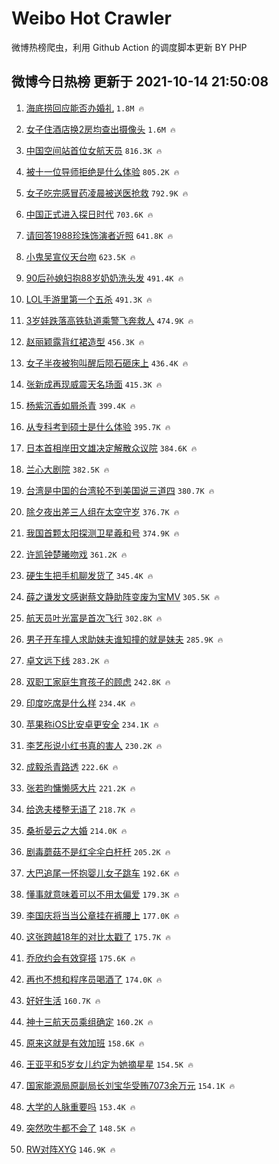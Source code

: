 # Weibo Hot Crawler 



微博热榜爬虫，利用 Github Action 的调度脚本更新 BY PHP 


## 微博今日热榜 更新于 2021-10-14 21:50:08 
1. [海底捞回应能否办婚礼](https://s.weibo.com/weibo?q=%23%E6%B5%B7%E5%BA%95%E6%8D%9E%E5%9B%9E%E5%BA%94%E8%83%BD%E5%90%A6%E5%8A%9E%E5%A9%9A%E7%A4%BC%23&Refer=top) `1.8M 🔥` 

1. [女子住酒店换2房均查出摄像头](https://s.weibo.com/weibo?q=%23%E5%A5%B3%E5%AD%90%E4%BD%8F%E9%85%92%E5%BA%97%E6%8D%A22%E6%88%BF%E5%9D%87%E6%9F%A5%E5%87%BA%E6%91%84%E5%83%8F%E5%A4%B4%23&Refer=top) `1.6M 🔥` 

1. [中国空间站首位女航天员](https://s.weibo.com/weibo?q=%23%E4%B8%AD%E5%9B%BD%E7%A9%BA%E9%97%B4%E7%AB%99%E9%A6%96%E4%BD%8D%E5%A5%B3%E8%88%AA%E5%A4%A9%E5%91%98%23&Refer=top) `816.3K 🔥` 

1. [被十一位导师拒绝是什么体验](https://s.weibo.com/weibo?q=%23%E8%A2%AB%E5%8D%81%E4%B8%80%E4%BD%8D%E5%AF%BC%E5%B8%88%E6%8B%92%E7%BB%9D%E6%98%AF%E4%BB%80%E4%B9%88%E4%BD%93%E9%AA%8C%23&Refer=top) `805.2K 🔥` 

1. [女子吃完感冒药凌晨被送医抢救](https://s.weibo.com/weibo?q=%23%E5%A5%B3%E5%AD%90%E5%90%83%E5%AE%8C%E6%84%9F%E5%86%92%E8%8D%AF%E5%87%8C%E6%99%A8%E8%A2%AB%E9%80%81%E5%8C%BB%E6%8A%A2%E6%95%91%23&Refer=top) `792.9K 🔥` 

1. [中国正式进入探日时代](https://s.weibo.com/weibo?q=%23%E4%B8%AD%E5%9B%BD%E6%AD%A3%E5%BC%8F%E8%BF%9B%E5%85%A5%E6%8E%A2%E6%97%A5%E6%97%B6%E4%BB%A3%23&Refer=top) `703.6K 🔥` 

1. [请回答1988珍珠饰演者近照](https://s.weibo.com/weibo?q=%23%E8%AF%B7%E5%9B%9E%E7%AD%941988%E7%8F%8D%E7%8F%A0%E9%A5%B0%E6%BC%94%E8%80%85%E8%BF%91%E7%85%A7%23&Refer=top) `641.8K 🔥` 

1. [小鬼吴宣仪天台吻](https://s.weibo.com/weibo?q=%23%E5%B0%8F%E9%AC%BC%E5%90%B4%E5%AE%A3%E4%BB%AA%E5%A4%A9%E5%8F%B0%E5%90%BB%23&Refer=top) `623.5K 🔥` 

1. [90后孙媳妇抱88岁奶奶洗头发](https://s.weibo.com/weibo?q=%2390%E5%90%8E%E5%AD%99%E5%AA%B3%E5%A6%87%E6%8A%B188%E5%B2%81%E5%A5%B6%E5%A5%B6%E6%B4%97%E5%A4%B4%E5%8F%91%23&Refer=top) `491.4K 🔥` 

1. [LOL手游里第一个五杀](https://s.weibo.com/weibo?q=%23LOL%E6%89%8B%E6%B8%B8%E9%87%8C%E7%AC%AC%E4%B8%80%E4%B8%AA%E4%BA%94%E6%9D%80%23&Refer=top) `491.3K 🔥` 

1. [3岁娃跌落高铁轨道乘警飞奔救人](https://s.weibo.com/weibo?q=%233%E5%B2%81%E5%A8%83%E8%B7%8C%E8%90%BD%E9%AB%98%E9%93%81%E8%BD%A8%E9%81%93%E4%B9%98%E8%AD%A6%E9%A3%9E%E5%A5%94%E6%95%91%E4%BA%BA%23&Refer=top) `474.9K 🔥` 

1. [赵丽颖露背红裙造型](https://s.weibo.com/weibo?q=%23%E8%B5%B5%E4%B8%BD%E9%A2%96%E9%9C%B2%E8%83%8C%E7%BA%A2%E8%A3%99%E9%80%A0%E5%9E%8B%23&Refer=top) `456.3K 🔥` 

1. [女子半夜被狗叫醒后陨石砸床上](https://s.weibo.com/weibo?q=%23%E5%A5%B3%E5%AD%90%E5%8D%8A%E5%A4%9C%E8%A2%AB%E7%8B%97%E5%8F%AB%E9%86%92%E5%90%8E%E9%99%A8%E7%9F%B3%E7%A0%B8%E5%BA%8A%E4%B8%8A%23&Refer=top) `436.4K 🔥` 

1. [张新成再现威震天名场面](https://s.weibo.com/weibo?q=%23%E5%BC%A0%E6%96%B0%E6%88%90%E5%86%8D%E7%8E%B0%E5%A8%81%E9%9C%87%E5%A4%A9%E5%90%8D%E5%9C%BA%E9%9D%A2%23&Refer=top) `415.3K 🔥` 

1. [杨紫沉香如屑杀青](https://s.weibo.com/weibo?q=%E6%9D%A8%E7%B4%AB%E6%B2%89%E9%A6%99%E5%A6%82%E5%B1%91%E6%9D%80%E9%9D%92&Refer=top) `399.4K 🔥` 

1. [从专科考到硕士是什么体验](https://s.weibo.com/weibo?q=%23%E4%BB%8E%E4%B8%93%E7%A7%91%E8%80%83%E5%88%B0%E7%A1%95%E5%A3%AB%E6%98%AF%E4%BB%80%E4%B9%88%E4%BD%93%E9%AA%8C%23&Refer=top) `395.7K 🔥` 

1. [日本首相岸田文雄决定解散众议院](https://s.weibo.com/weibo?q=%23%E6%97%A5%E6%9C%AC%E9%A6%96%E7%9B%B8%E5%B2%B8%E7%94%B0%E6%96%87%E9%9B%84%E5%86%B3%E5%AE%9A%E8%A7%A3%E6%95%A3%E4%BC%97%E8%AE%AE%E9%99%A2%23&Refer=top) `384.6K 🔥` 

1. [兰心大剧院](https://s.weibo.com/weibo?q=%E5%85%B0%E5%BF%83%E5%A4%A7%E5%89%A7%E9%99%A2&Refer=top) `382.5K 🔥` 

1. [台湾是中国的台湾轮不到美国说三道四](https://s.weibo.com/weibo?q=%23%E5%8F%B0%E6%B9%BE%E6%98%AF%E4%B8%AD%E5%9B%BD%E7%9A%84%E5%8F%B0%E6%B9%BE%E8%BD%AE%E4%B8%8D%E5%88%B0%E7%BE%8E%E5%9B%BD%E8%AF%B4%E4%B8%89%E9%81%93%E5%9B%9B%23&Refer=top) `380.7K 🔥` 

1. [除夕夜出差三人组在太空守岁](https://s.weibo.com/weibo?q=%23%E9%99%A4%E5%A4%95%E5%A4%9C%E5%87%BA%E5%B7%AE%E4%B8%89%E4%BA%BA%E7%BB%84%E5%9C%A8%E5%A4%AA%E7%A9%BA%E5%AE%88%E5%B2%81%23&Refer=top) `376.7K 🔥` 

1. [我国首颗太阳探测卫星羲和号](https://s.weibo.com/weibo?q=%23%E6%88%91%E5%9B%BD%E9%A6%96%E9%A2%97%E5%A4%AA%E9%98%B3%E6%8E%A2%E6%B5%8B%E5%8D%AB%E6%98%9F%E7%BE%B2%E5%92%8C%E5%8F%B7%23&Refer=top) `374.9K 🔥` 

1. [许凯钟楚曦吻戏](https://s.weibo.com/weibo?q=%23%E8%AE%B8%E5%87%AF%E9%92%9F%E6%A5%9A%E6%9B%A6%E5%90%BB%E6%88%8F%23&Refer=top) `361.2K 🔥` 

1. [硬生生把手机聊发货了](https://s.weibo.com/weibo?q=%23%E7%A1%AC%E7%94%9F%E7%94%9F%E6%8A%8A%E6%89%8B%E6%9C%BA%E8%81%8A%E5%8F%91%E8%B4%A7%E4%BA%86%23&Refer=top) `345.4K 🔥` 

1. [薛之谦发文感谢蔡文静助阵变废为宝MV](https://s.weibo.com/weibo?q=%23%E8%96%9B%E4%B9%8B%E8%B0%A6%E5%8F%91%E6%96%87%E6%84%9F%E8%B0%A2%E8%94%A1%E6%96%87%E9%9D%99%E5%8A%A9%E9%98%B5%E5%8F%98%E5%BA%9F%E4%B8%BA%E5%AE%9DMV%23&Refer=top) `305.5K 🔥` 

1. [航天员叶光富是首次飞行](https://s.weibo.com/weibo?q=%23%E8%88%AA%E5%A4%A9%E5%91%98%E5%8F%B6%E5%85%89%E5%AF%8C%E6%98%AF%E9%A6%96%E6%AC%A1%E9%A3%9E%E8%A1%8C%23&Refer=top) `302.8K 🔥` 

1. [男子开车撞人求助妹夫谁知撞的就是妹夫](https://s.weibo.com/weibo?q=%23%E7%94%B7%E5%AD%90%E5%BC%80%E8%BD%A6%E6%92%9E%E4%BA%BA%E6%B1%82%E5%8A%A9%E5%A6%B9%E5%A4%AB%E8%B0%81%E7%9F%A5%E6%92%9E%E7%9A%84%E5%B0%B1%E6%98%AF%E5%A6%B9%E5%A4%AB%23&Refer=top) `285.9K 🔥` 

1. [卓文远下线](https://s.weibo.com/weibo?q=%23%E5%8D%93%E6%96%87%E8%BF%9C%E4%B8%8B%E7%BA%BF%23&Refer=top) `283.2K 🔥` 

1. [双职工家庭生育孩子的顾虑](https://s.weibo.com/weibo?q=%23%E5%8F%8C%E8%81%8C%E5%B7%A5%E5%AE%B6%E5%BA%AD%E7%94%9F%E8%82%B2%E5%AD%A9%E5%AD%90%E7%9A%84%E9%A1%BE%E8%99%91%23&Refer=top) `242.8K 🔥` 

1. [印度吃席是什么样](https://s.weibo.com/weibo?q=%23%E5%8D%B0%E5%BA%A6%E5%90%83%E5%B8%AD%E6%98%AF%E4%BB%80%E4%B9%88%E6%A0%B7%23&Refer=top) `234.4K 🔥` 

1. [苹果称iOS比安卓更安全](https://s.weibo.com/weibo?q=%23%E8%8B%B9%E6%9E%9C%E7%A7%B0iOS%E6%AF%94%E5%AE%89%E5%8D%93%E6%9B%B4%E5%AE%89%E5%85%A8%23&Refer=top) `234.1K 🔥` 

1. [李艺彤说小红书真的害人](https://s.weibo.com/weibo?q=%23%E6%9D%8E%E8%89%BA%E5%BD%A4%E8%AF%B4%E5%B0%8F%E7%BA%A2%E4%B9%A6%E7%9C%9F%E7%9A%84%E5%AE%B3%E4%BA%BA%23&Refer=top) `230.2K 🔥` 

1. [成毅杀青路透](https://s.weibo.com/weibo?q=%23%E6%88%90%E6%AF%85%E6%9D%80%E9%9D%92%E8%B7%AF%E9%80%8F%23&Refer=top) `222.6K 🔥` 

1. [张若昀慵懒感大片](https://s.weibo.com/weibo?q=%E5%BC%A0%E8%8B%A5%E6%98%80%E6%85%B5%E6%87%92%E6%84%9F%E5%A4%A7%E7%89%87&Refer=top) `221.2K 🔥` 

1. [给逸夫楼整无语了](https://s.weibo.com/weibo?q=%23%E7%BB%99%E9%80%B8%E5%A4%AB%E6%A5%BC%E6%95%B4%E6%97%A0%E8%AF%AD%E4%BA%86%23&Refer=top) `218.7K 🔥` 

1. [桑祈晏云之大婚](https://s.weibo.com/weibo?q=%23%E6%A1%91%E7%A5%88%E6%99%8F%E4%BA%91%E4%B9%8B%E5%A4%A7%E5%A9%9A%23&Refer=top) `214.0K 🔥` 

1. [剧毒蘑菇不是红伞伞白杆杆](https://s.weibo.com/weibo?q=%E5%89%A7%E6%AF%92%E8%98%91%E8%8F%87%E4%B8%8D%E6%98%AF%E7%BA%A2%E4%BC%9E%E4%BC%9E%E7%99%BD%E6%9D%86%E6%9D%86&Refer=top) `205.2K 🔥` 

1. [大巴追尾一怀抱婴儿女子跳车](https://s.weibo.com/weibo?q=%23%E5%A4%A7%E5%B7%B4%E8%BF%BD%E5%B0%BE%E4%B8%80%E6%80%80%E6%8A%B1%E5%A9%B4%E5%84%BF%E5%A5%B3%E5%AD%90%E8%B7%B3%E8%BD%A6%23&Refer=top) `192.6K 🔥` 

1. [懂事就意味着可以不用太偏爱](https://s.weibo.com/weibo?q=%23%E6%87%82%E4%BA%8B%E5%B0%B1%E6%84%8F%E5%91%B3%E7%9D%80%E5%8F%AF%E4%BB%A5%E4%B8%8D%E7%94%A8%E5%A4%AA%E5%81%8F%E7%88%B1%23&Refer=top) `179.3K 🔥` 

1. [李国庆将当当公章挂在裤腰上](https://s.weibo.com/weibo?q=%23%E6%9D%8E%E5%9B%BD%E5%BA%86%E5%B0%86%E5%BD%93%E5%BD%93%E5%85%AC%E7%AB%A0%E6%8C%82%E5%9C%A8%E8%A3%A4%E8%85%B0%E4%B8%8A%23&Refer=top) `177.0K 🔥` 

1. [这张跨越18年的对比太戳了](https://s.weibo.com/weibo?q=%23%E8%BF%99%E5%BC%A0%E8%B7%A8%E8%B6%8A18%E5%B9%B4%E7%9A%84%E5%AF%B9%E6%AF%94%E5%A4%AA%E6%88%B3%E4%BA%86%23&Refer=top) `175.7K 🔥` 

1. [乔欣约会有效穿搭](https://s.weibo.com/weibo?q=%23%E4%B9%94%E6%AC%A3%E7%BA%A6%E4%BC%9A%E6%9C%89%E6%95%88%E7%A9%BF%E6%90%AD%23&Refer=top) `175.6K 🔥` 

1. [再也不想和程序员喝酒了](https://s.weibo.com/weibo?q=%23%E5%86%8D%E4%B9%9F%E4%B8%8D%E6%83%B3%E5%92%8C%E7%A8%8B%E5%BA%8F%E5%91%98%E5%96%9D%E9%85%92%E4%BA%86%23&Refer=top) `174.0K 🔥` 

1. [好好生活](https://s.weibo.com/weibo?q=%E5%A5%BD%E5%A5%BD%E7%94%9F%E6%B4%BB&Refer=top) `160.7K 🔥` 

1. [神十三航天员乘组确定](https://s.weibo.com/weibo?q=%23%E7%A5%9E%E5%8D%81%E4%B8%89%E8%88%AA%E5%A4%A9%E5%91%98%E4%B9%98%E7%BB%84%E7%A1%AE%E5%AE%9A%23&Refer=top) `160.2K 🔥` 

1. [原来这就是有效加班](https://s.weibo.com/weibo?q=%23%E5%8E%9F%E6%9D%A5%E8%BF%99%E5%B0%B1%E6%98%AF%E6%9C%89%E6%95%88%E5%8A%A0%E7%8F%AD%23&Refer=top) `158.6K 🔥` 

1. [王亚平和5岁女儿约定为她摘星星](https://s.weibo.com/weibo?q=%23%E7%8E%8B%E4%BA%9A%E5%B9%B3%E5%92%8C5%E5%B2%81%E5%A5%B3%E5%84%BF%E7%BA%A6%E5%AE%9A%E4%B8%BA%E5%A5%B9%E6%91%98%E6%98%9F%E6%98%9F%23&Refer=top) `154.5K 🔥` 

1. [国家能源局原副局长刘宝华受贿7073余万元](https://s.weibo.com/weibo?q=%23%E5%9B%BD%E5%AE%B6%E8%83%BD%E6%BA%90%E5%B1%80%E5%8E%9F%E5%89%AF%E5%B1%80%E9%95%BF%E5%88%98%E5%AE%9D%E5%8D%8E%E5%8F%97%E8%B4%BF7073%E4%BD%99%E4%B8%87%E5%85%83%23&Refer=top) `154.1K 🔥` 

1. [大学的人脉重要吗](https://s.weibo.com/weibo?q=%23%E5%A4%A7%E5%AD%A6%E7%9A%84%E4%BA%BA%E8%84%89%E9%87%8D%E8%A6%81%E5%90%97%23&Refer=top) `153.4K 🔥` 

1. [突然吹牛都不会了](https://s.weibo.com/weibo?q=%23%E7%AA%81%E7%84%B6%E5%90%B9%E7%89%9B%E9%83%BD%E4%B8%8D%E4%BC%9A%E4%BA%86%23&Refer=top) `148.5K 🔥` 

1. [RW对阵XYG](https://s.weibo.com/weibo?q=%23RW%E5%AF%B9%E9%98%B5XYG%23&Refer=top) `146.9K 🔥` 

